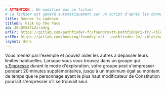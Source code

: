 ```yaml
---
# ATTENTION : Ne modifiez pas ce fichier
# Ce fichier est généré automatiquement par un script d'après les données du module Foundry VTT officiel et de sa traduction
title: Donner la cadence
titleEn: Pick Up The Pace
id: 38uOVS8fLZxraUrg
urlFr: https://gitlab.com/pathfinder-fr/foundryvtt-pathfinder2-fr/-/blob/master/data/feats/38uOVS8fLZxraUrg.htm
urlEn: https://gitlab.com/hooking/foundry-vtt---pathfinder-2e/-/blob/master/packs/data/feats.db/pick-up-the-pace.json
layout: dons
---
```

Vous menez par l'exemple et pouvez aider les autres à dépasser leurs limites habituelles. Lorsque vous vous trouvez dans un groupe qui [s'Empresse](../actions/s-empresser.md) durant le mode d'exploration, votre groupe peut s'empresser pendant 20 minutes supplémentaires, jusqu'à un maximum égal au montant de temps que le personnage ayant le plus haut modificateur de Constitution pourrait s'empresser s'il se trouvait seul.
